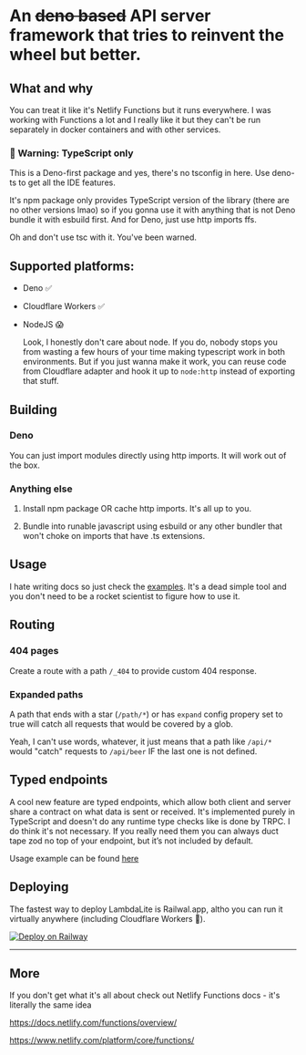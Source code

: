# An ~~deno based~~ API server framework that tries to reinvent the wheel but better.

## What and why

You can treat it like it's Netlify Functions but it runs everywhere. I was working with Functions a lot and I really like it but they can't be run separately in docker containers and with other services.

### 🚨 Warning: TypeScript only

This is a Deno-first package and yes, there's no tsconfig in here. Use deno-ts to get all the IDE features.

It's npm package only provides TypeScript version of the library (there are no other versions lmao) so if you gonna use it with anything that is not Deno bundle it with esbuild first. And for Deno, just use http imports ffs.

Oh and don't use tsc with it. You've been warned.


## Supported platforms: 

- Deno ✅

- Cloudflare Workers ✅

- NodeJS 😱

	Look, I honestly don't care about node. If you do, nobody stops you from wasting a few hours of your time making typescript work in both environments. But if you just wanna make it work, you can reuse code from Cloudflare adapter and hook it up to `node:http` instead of exporting that stuff.


## Building

### Deno

You can just import modules directly using http imports. It will work out of the box.

### Anything else

1. Install npm package OR cache http imports. It's all up to you.

2. Bundle into runable javascript using esbuild or any other bundler that won't choke on imports that have .ts extensions.


## Usage

I hate writing docs so just check the [examples](examples/). It's a dead simple tool and you don't need to be a rocket scientist to figure how to use it.

## Routing

### 404 pages

Create a route with a path `/_404` to provide custom 404 response.

### Expanded paths

A path that ends with a star (`/path/*`) or has `expand` config propery set to true will catch all requests that would be covered by a glob.

Yeah, I can't use words, whatever, it just means that a path like `/api/*` would "catch" requests to `/api/beer` IF the last one is not defined.

## Typed endpoints

A cool new feature are typed endpoints, which allow both client and server share a contract on what data is sent or received. It's implemented purely in TypeScript and doesn't do any runtime type checks like is done by TRPC. I do think it's not necessary. If you really need them you can always duct tape zod no top of your endpoint, but it’s not included by default.

Usage example can be found [here](examples/typed/)

## Deploying

The fastest way to deploy LambdaLite is Railwal.app, altho you can run it virtually anywhere (including Cloudflare Workers 🤠).

[![Deploy on Railway](https://railway.app/button.svg)](https://railway.app/template/YslOZk?referralCode=Mi0Jqj)

---


## More

If you don't get what it's all about check out Netlify Functions docs - it's literally the same idea

https://docs.netlify.com/functions/overview/

https://www.netlify.com/platform/core/functions/
